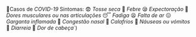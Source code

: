 🦠Casos de *COVID-19* Sintomas: 
            😨 *Tosse seca*
            🤒 *Febre*
            😪 *Expectoração*
            🤕 *Dores musculares ou nas articulações*
            😴 *Fadiga*
            😫 *Falta de ar*
            😖 *Garganta inflamada*
            🤥 *Congestão nasal*
            🥶 *Calafrios*
            🤮 *Náuseas ou vómitos*
            🚽 *Diarreia*
            🤯 *Dor de cabeça*`)
